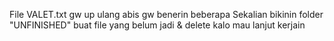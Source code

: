 File VALET.txt gw up ulang abis gw benerin beberapa
Sekalian bikinin folder "UNFINISHED" buat file yang belum jadi & delete kalo mau lanjut kerjain
